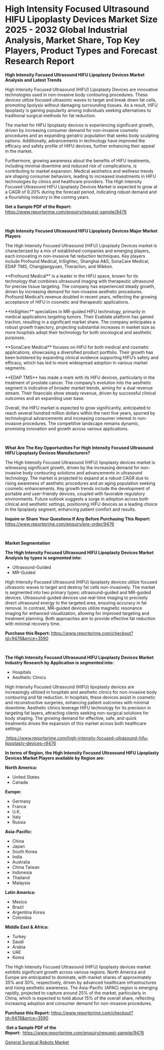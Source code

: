 <p><h1>High Intensity Focused Ultrasound HIFU Lipoplasty Devices Market Size 2025 - 2032 Global Industrial Analysis, Market Share, Top Key Players, Product Types and Forecast Research Report</h1></p><p><strong>High Intensity Focused Ultrasound HIFU Lipoplasty Devices Market Analysis and Latest Trends</strong></p>
<p><p>High Intensity Focused Ultrasound (HIFU) Lipoplasty Devices are innovative technologies used in non-invasive body contouring procedures. These devices utilize focused ultrasonic waves to target and break down fat cells, promoting lipolysis without damaging surrounding tissues. As a result, HIFU lipoplasty is gaining popularity among individuals seeking alternatives to traditional surgical methods for fat reduction.</p><p>The market for HIFU lipoplasty devices is experiencing significant growth, driven by increasing consumer demand for non-invasive cosmetic procedures and an expanding geriatric population that seeks body sculpting options. Additionally, advancements in technology have improved the efficacy and safety profile of HIFU devices, further enhancing their appeal in the market.</p><p>Furthermore, growing awareness about the benefits of HIFU treatments, including minimal downtime and reduced risk of complications, is contributing to market expansion. Medical aesthetics and wellness trends are shaping consumer behaviors, leading to increased investments in HIFU technologies by clinics and healthcare providers. The High Intensity Focused Ultrasound HIFU Lipoplasty Devices Market is expected to grow at a CAGR of 9.20% during the forecast period, indicating robust demand and a flourishing industry in the coming years.</p></p>
<p><strong>Get a Sample PDF of the Report:&nbsp;</strong> <a href="https://www.reportprime.com/enquiry/request-sample/9476?utm_campaign=3293&utm_medium=2&utm_source=Github&utm_content=ia&utm_term=20032025&utm_id=high-intensity-focused-ultrasound-hifu-lipoplasty-devices">https://www.reportprime.com/enquiry/request-sample/9476</a></p>
<p>&nbsp;</p>
<p><strong>High Intensity Focused Ultrasound HIFU Lipoplasty Devices Major Market Players</strong></p>
<p><p>The High Intensity Focused Ultrasound (HIFU) Lipoplasty Devices market is characterized by a mix of established companies and emerging players, each innovating in non-invasive fat reduction techniques. Key players include Profound Medical, InSightec, Shanghai A&S, SonaCare Medical, EDAP TMS, Changjiangyuan, Theraclion, and Wikkon.</p><p>**Profound Medical** is a leader in the HIFU space, known for its technology that combines ultrasound imaging with therapeutic ultrasound for precise tissue targeting. The company has experienced steady growth, driven by increasing demand for non-invasive aesthetic procedures. Profound Medical’s revenue doubled in recent years, reflecting the growing acceptance of HIFU in cosmetic and therapeutic applications.</p><p>**InSightec** specializes in MR-guided HIFU technology, primarily in medical applications targeting tumors. Their Exablate platform has gained traction, resulting in a significant market share. The company anticipates a robust growth trajectory, projecting substantial increases in market size as more hospitals adopt their technology for both oncological and aesthetic purposes.</p><p>**SonaCare Medical** focuses on HIFU for both medical and cosmetic applications, showcasing a diversified product portfolio. Their growth has been bolstered by expanding clinical evidence supporting HIFU’s safety and efficacy, which has led to more widespread adoption in various market segments.</p><p>**EDAP TMS** has made a mark with its HIFU devices, particularly in the treatment of prostate cancer. The company’s evolution into the aesthetic segment is indicative of broader market trends, aiming for a dual revenue stream. Their financials show steady revenue, driven by successful clinical outcomes and an expanding user base.</p><p>Overall, the HIFU market is expected to grow significantly, anticipated to reach several hundred million dollars within the next five years, spurred by technological advancements and increasing consumer interest in non-invasive procedures. The competitive landscape remains dynamic, promising innovation and growth across various applications.</p></p>
<p>&nbsp;</p>
<p><strong>What Are The Key Opportunities For High Intensity Focused Ultrasound HIFU Lipoplasty Devices Manufacturers?</strong></p>
<p><p>The High Intensity Focused Ultrasound (HIFU) lipoplasty devices market is witnessing significant growth, driven by the increasing demand for non-invasive body contouring solutions and advancements in ultrasound technology. The market is projected to expand at a robust CAGR due to rising awareness of aesthetic procedures and an aging population seeking cosmetic enhancements. Key growth trends include the development of portable and user-friendly devices, coupled with favorable regulatory environments. Future outlook suggests a surge in adoption across both clinical and aesthetic settings, positioning HIFU devices as a leading choice in the lipoplasty segment, enhancing patient comfort and results.</p></p>
<p><strong>Inquire or Share Your Questions If Any Before Purchasing This Report:</strong> <a href="https://www.reportprime.com/enquiry/pre-order/9476?utm_campaign=3293&utm_medium=2&utm_source=Github&utm_content=ia&utm_term=20032025&utm_id=high-intensity-focused-ultrasound-hifu-lipoplasty-devices">https://www.reportprime.com/enquiry/pre-order/9476</a></p>
<p>&nbsp;</p>
<p><strong>Market Segmentation</strong></p>
<p><strong>The High Intensity Focused Ultrasound HIFU Lipoplasty Devices Market Analysis by types is segmented into:</strong></p>
<p><ul><li>Ultrasound-Guided</li><li>MR-Guided</li></ul></p>
<p><p>High Intensity Focused Ultrasound (HIFU) lipoplasty devices utilize focused ultrasonic waves to target and destroy fat cells non-invasively. The market is segmented into two primary types: ultrasound-guided and MR-guided devices. Ultrasound-guided devices use real-time imaging to precisely direct ultrasound energy to the targeted area, ensuring accuracy in fat removal. In contrast, MR-guided devices utilize magnetic resonance imaging for enhanced visualization, allowing for improved targeting and treatment planning. Both approaches aim to provide effective fat reduction with minimal recovery time.</p></p>
<p><strong>Purchase this Report:&nbsp;</strong><a href="https://www.reportprime.com/checkout?id=9476&price=3590&utm_campaign=3293&utm_medium=2&utm_source=Github&utm_content=ia&utm_term=20032025&utm_id=high-intensity-focused-ultrasound-hifu-lipoplasty-devices">https://www.reportprime.com/checkout?id=9476&price=3590</a></p>
<p>&nbsp;</p>
<p><strong>The High Intensity Focused Ultrasound HIFU Lipoplasty Devices Market Industry Research by Application is segmented into:</strong></p>
<p><ul><li>Hospitals</li><li>Aesthetic Clinics</li></ul></p>
<p><p>High Intensity Focused Ultrasound (HIFU) lipoplasty devices are increasingly utilized in hospitals and aesthetic clinics for non-invasive body contouring and fat reduction. In hospitals, these devices assist in cosmetic and reconstructive surgeries, enhancing patient outcomes with minimal downtime. Aesthetic clinics leverage HIFU technology for its precision in targeting fat layers, attracting clients seeking non-surgical solutions for body shaping. The growing demand for effective, safe, and quick treatments drives the expansion of this market across both healthcare settings.</p></p>
<p><a href="https://www.reportprime.com/high-intensity-focused-ultrasound-hifu-lipoplasty-devices-r9476?utm_campaign=3293&utm_medium=2&utm_source=Github&utm_content=ia&utm_term=20032025&utm_id=high-intensity-focused-ultrasound-hifu-lipoplasty-devices">&nbsp;https://www.reportprime.com/high-intensity-focused-ultrasound-hifu-lipoplasty-devices-r9476</a></p>
<p><strong>In terms of Region, the High Intensity Focused Ultrasound HIFU Lipoplasty Devices Market Players available by Region are:</strong></p>
<p>
    <p> <strong> North America: </strong>
        <ul>
            <li>United States</li>
            <li>Canada</li>
        </ul>
        </p> 
    <p> <strong> Europe: </strong>
        <ul>
            <li>Germany</li>
            <li>France</li>
            <li>U.K.</li>
            <li>Italy</li>
            <li>Russia</li>
        </ul>
        </p> 
    <p> <strong> Asia-Pacific: </strong>
        <ul>
            <li>China</li>
            <li>Japan</li>
            <li>South Korea</li>
            <li>India</li>
            <li>Australia</li>
            <li>China Taiwan</li>
            <li>Indonesia</li>
            <li>Thailand</li>
            <li>Malaysia</li>
        </ul>
        </p> 
    <p> <strong> Latin America: </strong>
        <ul>
            <li>Mexico</li>
            <li>Brazil</li>
            <li>Argentina Korea</li>
            <li>Colombia</li>
        </ul>
        </p> 
    <p> <strong> Middle East & Africa: </strong>
        <ul>
            <li>Turkey</li>
            <li>Saudi</li>
            <li>Arabia</li>
            <li>UAE</li>
            <li>Korea</li>
        </ul>
    </p>
    </p>
<p><p>The High Intensity Focused Ultrasound (HIFU) lipoplasty devices market exhibits significant growth across various regions. North America and Europe are anticipated to dominate, with market shares of approximately 35% and 30%, respectively, driven by advanced healthcare infrastructures and rising aesthetic awareness. The Asia-Pacific (APAC) region is emerging rapidly, projected to capture around 25% of the market, particularly in China, which is expected to hold about 15% of the overall share, reflecting increasing adoption and consumer demand for non-invasive procedures.</p></p>
<p><strong>Purchase this Report: </strong><a href="https://www.reportprime.com/checkout?id=9476&price=3590&utm_campaign=3293&utm_medium=2&utm_source=Github&utm_content=ia&utm_term=20032025&utm_id=high-intensity-focused-ultrasound-hifu-lipoplasty-devices">https://www.reportprime.com/checkout?id=9476&price=3590</a></p>
<p>&nbsp;<strong>Get a Sample PDF of the Report:&nbsp;&nbsp;</strong><a href="https://www.reportprime.com/enquiry/request-sample/9476?utm_campaign=3293&utm_medium=2&utm_source=Github&utm_content=ia&utm_term=20032025&utm_id=high-intensity-focused-ultrasound-hifu-lipoplasty-devices">https://www.reportprime.com/enquiry/request-sample/9476</a></p>
<p><strong></strong></p>
<p><p><a href="https://github.com/iquiseeboli/Market-Research-Report-List-1/blob/main/general-surgical-robots-market.md?utm_campaign=3293&utm_medium=2&utm_source=Github&utm_content=ia&utm_term=20032025&utm_id=high-intensity-focused-ultrasound-hifu-lipoplasty-devices">General Surgical Robots Market</a></p></p>